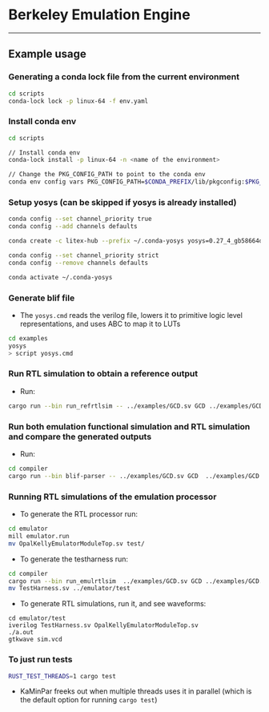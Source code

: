 # Berkeley Emulation Engine

---

## Example usage

### Generating a conda lock file from the current environment

```bash
cd scripts
conda-lock lock -p linux-64 -f env.yaml
```

### Install conda env

```bash
cd scripts

// Install conda env
conda-lock install -p linux-64 -n <name of the environment>

// Change the PKG_CONFIG_PATH to point to the conda env
conda env config vars PKG_CONFIG_PATH=$CONDA_PREFIX/lib/pkgconfig:$PKG_CONFIG_PATH
```

### Setup yosys (can be skipped if yosys is already installed)

```bash
conda config --set channel_priority true
conda config --add channels defaults

conda create -c litex-hub --prefix ~/.conda-yosys yosys=0.27_4_gb58664d44

conda config --set channel_priority strict
conda config --remove channels defaults

conda activate ~/.conda-yosys
```

### Generate blif file

- The `yosys.cmd` reads the verilog file, lowers it to primitive logic level representations, and uses ABC to map it to LUTs

```bash
cd examples
yosys
> script yosys.cmd
```

### Run RTL simulation to obtain a reference output

- Run:

```bash
cargo run --bin run_refrtlsim -- ../examples/GCD.sv GCD ../examples/GCD.input
```

### Run both emulation functional simulation and RTL simulation and compare the generated outputs

- Run:

```bash
cd compiler
cargo run --bin blif-parser -- ../examples/GCD.sv GCD  ../examples/GCD.input ../examples/GCD-2bit.lut.blif
```

### Running RTL simulations of the emulation processor

- To generate the RTL processor run:

```bash
cd emulator
mill emulator.run
mv OpalKellyEmulatorModuleTop.sv test/
```

- To generate the testharness run:

```bash
cd compiler
cargo run --bin run_emulrtlsim  ../examples/GCD.sv GCD ../examples/GCD.input ../examples/GCD-2bit.lut.blif
mv TestHarness.sv ../emulator/test
```

- To generate RTL simulations, run it, and see waveforms:

```
cd emulator/test
iverilog TestHarness.sv OpalKellyEmulatorModuleTop.sv
./a.out
gtkwave sim.vcd
```

### To just run tests

```bash
RUST_TEST_THREADS=1 cargo test
```

- KaMinPar freeks out when multiple threads uses it in parallel (which is the default option for running `cargo test`)
